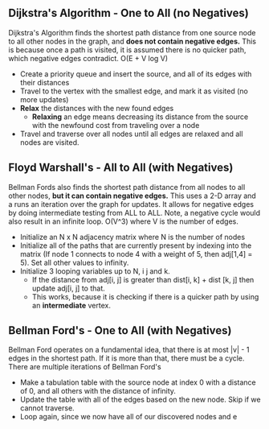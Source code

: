 ## Dijkstra's Algorithm - One to All (no Negatives) 
Dijkstra's Algorithm finds the shortest path distance from one source node to all other nodes in the graph, and **does not contain negative edges.** This is because once a path is visited, it is assumed there is no quicker path, which negative edges contradict. O(E + V log V)
- Create a priority queue and insert the source, and all of its edges with their distances
- Travel to the vertex with the smallest edge, and mark it as visited (no more updates)
- **Relax** the distances with the new found edges
	- **Relaxing** an edge means decreasing its distance from the source with the newfound cost from traveling over a node
- Travel and traverse over all nodes until all edges are relaxed and all nodes are visited.
## Floyd Warshall's - All to All (with Negatives)
Bellman Fords also finds the shortest path distance from all nodes to all other nodes, **but it can contain negative edges.** This uses a 2-D array and a runs an iteration over the graph for updates. It allows for negative edges by doing intermediate testing from ALL to ALL. Note, a negative cycle would also result in an infinite loop. O(V^3) where V is the number of edges.
- Initialize an N x N adjacency matrix where N is the number of nodes
- Initialize all of the paths that are currently present by indexing into the matrix (If node 1 connects to node 4 with a weight of 5, then adj[1,4] = 5). Set all other values to infinity.
- Initialize 3 looping variables up to N, i j and k.
	- If the distance from adj[i, j] is greater than dist[i, k] + dist [k, j] then update adj[i, j] to that.
	- This works, because it is checking if there is a quicker path by using an **intermediate** vertex.
## Bellman Ford's - One to All (with Negatives)
Bellman Ford operates on a fundamental idea, that there is at most |v| - 1 edges in the shortest path. If it is more than that, there must be a cycle. There are multiple iterations of Bellman Ford's
- Make a tabulation table with the source node at index 0 with a distance of 0, and all others with the distance of infinity.
- Update the table with all of the edges based on the new node. Skip if we cannot traverse.
- Loop again, since we now have all of our discovered nodes and e